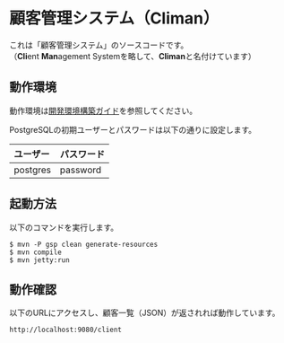 # 顧客管理システム（Climan）

これは「顧客管理システム」のソースコードです。  
（**Cli**ent **Man**agement Systemを略して、**Climan**と名付けています）

## 動作環境

動作環境は[開発環境構築ガイド](../../サンプルプロジェクト開発ガイド/PGUT工程/開発環境構築ガイド.md)を参照してください。

PostgreSQLの初期ユーザーとパスワードは以下の通りに設定します。

| ユーザー| パスワード |
|:------|:--------|
| postgres | password|


## 起動方法

以下のコマンドを実行します。

```
$ mvn -P gsp clean generate-resources
$ mvn compile
$ mvn jetty:run
```

## 動作確認

以下のURLにアクセスし、顧客一覧（JSON）が返されれば動作しています。

```
http://localhost:9080/client
```